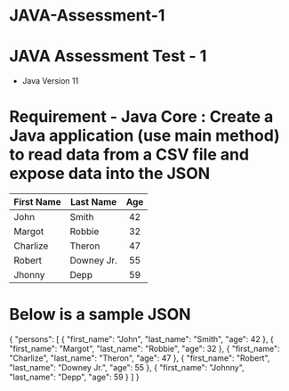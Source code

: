 # JAVA-Assessment-1

# JAVA Assessment Test - 1

* Java Version 11

# Requirement - Java Core : Create a Java application (use main method) to read data from a CSV file and expose data into the JSON

|First Name | Last Name       |Age          |
|-----------|-----------------| :----------:|
|John       | Smith           | 42          |
|Margot     | Robbie          | 32          |
|Charlize   | Theron          | 47          |
|Robert     | Downey Jr.      | 55          |
|Jhonny     | Depp            | 59          |

# Below is a sample JSON
{
"persons": [
{
"first_name": "John",
"last_name": "Smith",
"age": 42
},
{
"first_name": "Margot",
"last_name": "Robbie",
"age": 32
},
{
"first_name": "Charlize",
"last_name": "Theron",
"age": 47
},
{
"first_name": "Robert",
"last_name": "Downey Jr.",
"age": 55
},
{
"first_name": "Johnny",
"last_name": "Depp",
"age": 59
}
]
}
